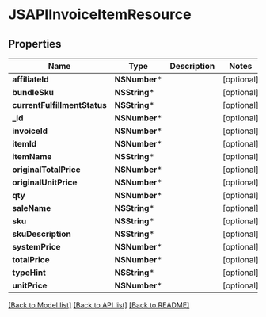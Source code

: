 # JSAPIInvoiceItemResource

## Properties
Name | Type | Description | Notes
------------ | ------------- | ------------- | -------------
**affiliateId** | **NSNumber*** |  | [optional] 
**bundleSku** | **NSString*** |  | [optional] 
**currentFulfillmentStatus** | **NSString*** |  | [optional] 
**_id** | **NSNumber*** |  | [optional] 
**invoiceId** | **NSNumber*** |  | [optional] 
**itemId** | **NSNumber*** |  | [optional] 
**itemName** | **NSString*** |  | [optional] 
**originalTotalPrice** | **NSNumber*** |  | [optional] 
**originalUnitPrice** | **NSNumber*** |  | [optional] 
**qty** | **NSNumber*** |  | [optional] 
**saleName** | **NSString*** |  | [optional] 
**sku** | **NSString*** |  | [optional] 
**skuDescription** | **NSString*** |  | [optional] 
**systemPrice** | **NSNumber*** |  | [optional] 
**totalPrice** | **NSNumber*** |  | [optional] 
**typeHint** | **NSString*** |  | [optional] 
**unitPrice** | **NSNumber*** |  | [optional] 

[[Back to Model list]](../README.md#documentation-for-models) [[Back to API list]](../README.md#documentation-for-api-endpoints) [[Back to README]](../README.md)


